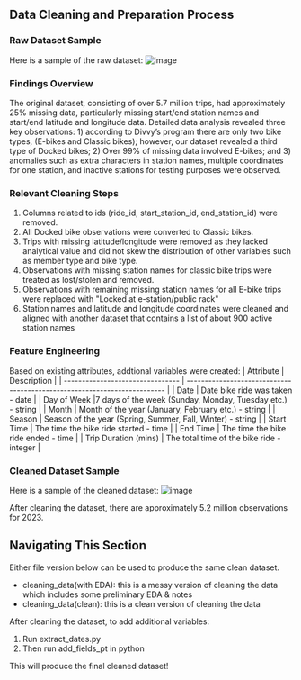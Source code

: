 ## Data Cleaning and Preparation Process 

### Raw Dataset Sample 
Here is a sample of the raw dataset:
![image](https://github.com/nshah-11/divvy-bikesharing/assets/97864887/1d4aa1dc-f497-43b3-8e68-7249b8f11ae4)

### Findings Overview
The original dataset, consisting of over 5.7 million trips, had approximately 25% missing data, particularly missing start/end station names and start/end latitude and longitude data. Detailed data analysis revealed three key observations: 1) according to Divvy’s program there are only two bike types, (E-bikes and Classic bikes); however, our dataset revealed a third type of Docked bikes; 2) Over 99% of missing data involved E-bikes; and 3) anomalies such as extra characters in station names, multiple coordinates for one station, and inactive stations for testing purposes were observed.

### Relevant Cleaning Steps 
1. Columns related to ids (ride_id, start_station_id, end_station_id) were removed. 
2. All Docked bike observations were converted to Classic bikes.
3. Trips with missing latitude/longitude were removed as they lacked analytical value and did not skew the distribution of other variables such as member type and bike type.
4. Observations with missing station names for classic bike trips were treated as lost/stolen and removed.
5. Observations with remaining missing station names for all E-bike trips were replaced with "Locked at e-station/public rack"
6. Station names and latitude and longitude coordinates were cleaned and aligned with another dataset that contains a list of about 900 active station names

### Feature Engineering 
Based on existing attributes, addtional variables were created: 
| Attribute                            | Description                                                             | 
| -------------------------------- | ------------------------------------------------------------------------ |
| Date                | Date bike ride was taken - date           | 
| Day of Week              |7 days of the week (Sunday, Monday, Tuesday etc.) - string     |
| Month            | Month of the year (January, February etc.) - string      | 
| Season                   | Season of the year (Spring, Summer, Fall, Winter) - string   | 
| Start Time                   | The time the bike ride started - time   | 
| End Time                   | The time the bike ride ended - time   | 
| Trip Duration (mins)   | The total time of the bike ride - integer    | 

### Cleaned Dataset Sample
Here is a sample of the cleaned dataset: 
![image](https://github.com/nshah-11/divvy-bikesharing/assets/97864887/768d5a34-760b-4bd8-9d22-0160ed2eb930)

After cleaning the dataset, there are approximately 5.2 million observations for 2023.

## Navigating This Section 

Either file version below can be used to produce the same clean dataset.
- cleaning_data(with EDA): this is a messy version of cleaning the data which includes some preliminary EDA & notes 
- cleaning_data(clean): this is a clean version of cleaning the data

After cleaning the dataset, to add additional variables: 
1. Run extract_dates.py
2. Then run add_fields_pt in python

This will produce the final cleaned dataset! 



